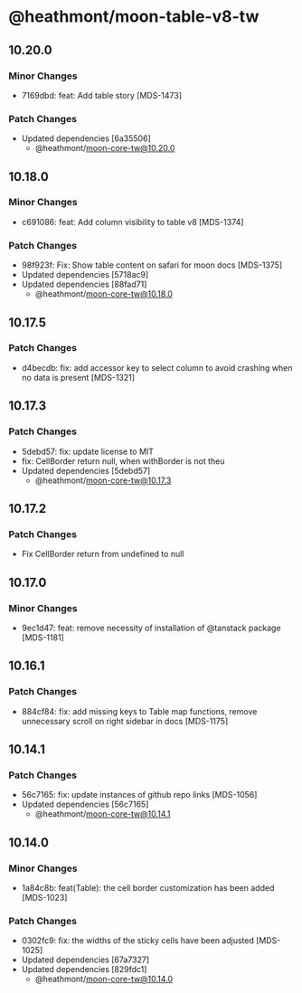 # @heathmont/moon-table-v8-tw

## 10.20.0

### Minor Changes

- 7169dbd: feat: Add table story [MDS-1473]

### Patch Changes

- Updated dependencies [6a35506]
  - @heathmont/moon-core-tw@10.20.0

## 10.18.0

### Minor Changes

- c691086: feat: Add column visibility to table v8 [MDS-1374]

### Patch Changes

- 98f923f: Fix: Show table content on safari for moon docs [MDS-1375]
- Updated dependencies [5718ac9]
- Updated dependencies [88fad71]
  - @heathmont/moon-core-tw@10.18.0

## 10.17.5

### Patch Changes

- d4becdb: fix: add accessor key to select column to avoid crashing when no data is present [MDS-1321]

## 10.17.3

### Patch Changes

- 5debd57: fix: update license to MIT
- fix: CellBorder return null, when withBorder is not theu
- Updated dependencies [5debd57]
  - @heathmont/moon-core-tw@10.17.3

## 10.17.2

### Patch Changes

- Fix CellBorder return from undefined to null

## 10.17.0

### Minor Changes

- 9ec1d47: feat: remove necessity of installation of @tanstack package [MDS-1181]

## 10.16.1

### Patch Changes

- 884cf84: fix: add missing keys to Table map functions, remove unnecessary scroll on right sidebar in docs [MDS-1175]

## 10.14.1

### Patch Changes

- 56c7165: fix: update instances of github repo links [MDS-1056]
- Updated dependencies [56c7165]
  - @heathmont/moon-core-tw@10.14.1

## 10.14.0

### Minor Changes

- 1a84c8b: feat(Table): the cell border customization has been added [MDS-1023]

### Patch Changes

- 0302fc9: fix: the widths of the sticky cells have been adjusted [MDS-1025]
- Updated dependencies [67a7327]
- Updated dependencies [829fdc1]
  - @heathmont/moon-core-tw@10.14.0
